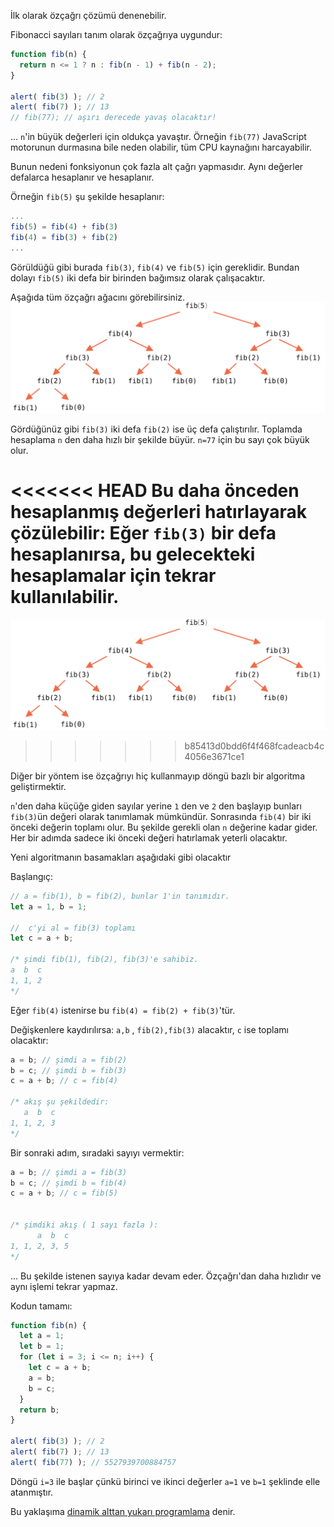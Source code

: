 İlk olarak özçağrı çözümü denenebilir.

Fibonacci sayıları tanım olarak özçağrıya uygundur:

```js run
function fib(n) {
  return n <= 1 ? n : fib(n - 1) + fib(n - 2);
}

alert( fib(3) ); // 2
alert( fib(7) ); // 13
// fib(77); // aşırı derecede yavaş olacaktır!
```

... `n`'in büyük değerleri için oldukça yavaştır. Örneğin `fib(77)` JavaScript motorunun durmasına bile neden olabilir, tüm CPU kaynağını harcayabilir.

Bunun nedeni fonksiyonun çok fazla alt çağrı yapmasıdır. Aynı değerler defalarca hesaplanır ve hesaplanır.

Örneğin `fib(5)` şu şekilde hesaplanır:

```js no-beautify
...
fib(5) = fib(4) + fib(3)
fib(4) = fib(3) + fib(2)
...
```
Görüldüğü gibi burada `fib(3)`, `fib(4)` ve `fib(5)` için gereklidir. Bundan dolayı `fib(5)` iki defa bir birinden bağımsız olarak çalışacaktır.

Aşağıda tüm özçağrı ağacını görebilirsiniz.
![Öz çağrı ağacı](fibonacci-recursion-tree.svg)

Gördüğünüz gibi `fib(3)` iki defa `fib(2)` ise üç defa çalıştırılır. Toplamda hesaplama `n` den daha hızlı bir şekilde büyür. `n=77` için bu sayı çok büyük olur.

<<<<<<< HEAD
Bu daha önceden hesaplanmış değerleri hatırlayarak çözülebilir: Eğer `fib(3)` bir defa hesaplanırsa, bu gelecekteki hesaplamalar için tekrar kullanılabilir.
=======
![fibonacci recursion tree](fibonacci-recursion-tree.svg)
>>>>>>> b85413d0bdd6f4f468fcadeacb4c4056e3671ce1

Diğer bir yöntem ise özçağrıyı hiç kullanmayıp döngü bazlı bir algoritma geliştirmektir.

`n`'den daha küçüğe giden sayılar yerine `1` den ve `2` den başlayıp bunları `fib(3)`ün değeri olarak tanımlamak mümkündür. Sonrasında `fib(4)` bir iki önceki değerin toplamı olur. Bu şekilde gerekli olan `n` değerine kadar gider. Her bir adımda sadece iki önceki değeri hatırlamak yeterli olacaktır.


Yeni algoritmanın basamakları aşağıdaki gibi olacaktır

Başlangıç:
```js
// a = fib(1), b = fib(2), bunlar 1'in tanımıdır.
let a = 1, b = 1;

//  c'yi al = fib(3) toplamı
let c = a + b;

/* şimdi fib(1), fib(2), fib(3)'e sahibiz.
a  b  c
1, 1, 2
*/
```
Eğer `fib(4)` istenirse bu `fib(4) = fib(2) + fib(3)`'tür.

Değişkenlere kaydırılırsa: `a,b` , `fib(2),fib(3)` alacaktır, `c` ise toplamı olacaktır:

```js no-beautify
a = b; // şimdi a = fib(2)
b = c; // şimdi b = fib(3)
c = a + b; // c = fib(4)

/* akış şu şekildedir:
   a  b  c
1, 1, 2, 3
*/
```

Bir sonraki adım, sıradaki sayıyı vermektir:

```js no-beautify
a = b; // şimdi a = fib(3)
b = c; // şimdi b = fib(4)
c = a + b; // c = fib(5)


/* şimdiki akış ( 1 sayı fazla ):
      a  b  c
1, 1, 2, 3, 5
*/
```
... Bu şekilde istenen sayıya kadar devam eder. Özçağrı'dan daha hızlıdır ve aynı işlemi tekrar yapmaz.

Kodun tamamı:

```js run
function fib(n) {
  let a = 1;
  let b = 1;
  for (let i = 3; i <= n; i++) {
    let c = a + b;
    a = b;
    b = c;
  }
  return b;
}

alert( fib(3) ); // 2
alert( fib(7) ); // 13
alert( fib(77) ); // 5527939700884757
```

Döngü `i=3` ile başlar çünkü birinci ve ikinci değerler `a=1` ve `b=1` şeklinde elle atanmıştır.

Bu yaklaşıma [ dinamik alttan yukarı programlama](https://en.wikipedia.org/wiki/Dynamic_programming) denir.